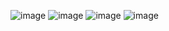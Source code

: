 ![image](https://user-images.githubusercontent.com/65298005/123542289-6f1c3180-d77b-11eb-8b26-920e6f292412.png)
![image](https://user-images.githubusercontent.com/65298005/123542295-7e9b7a80-d77b-11eb-81d2-2f04f21c30e1.png)
![image](https://user-images.githubusercontent.com/65298005/123542314-a094fd00-d77b-11eb-84fd-addcc7591c9c.png)
![image](https://user-images.githubusercontent.com/65298005/123542327-b5719080-d77b-11eb-9945-7153eecb204c.png)
